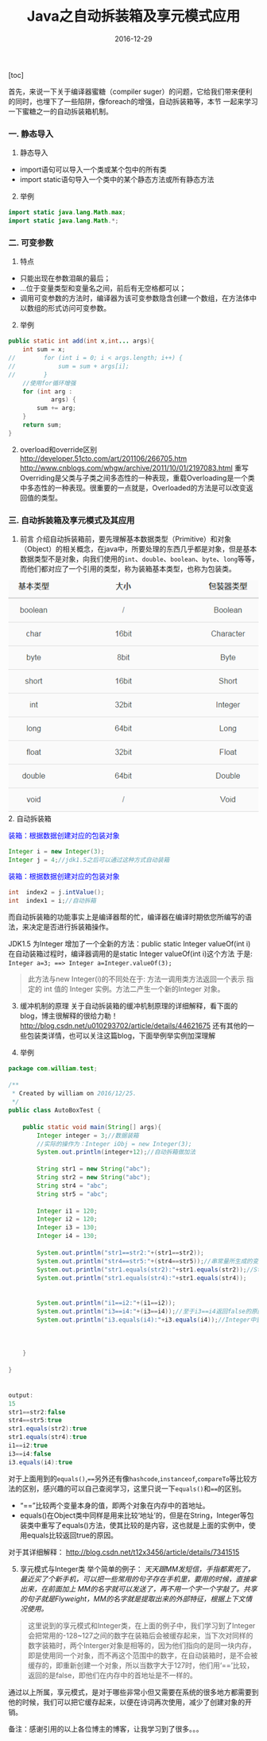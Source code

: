 ﻿---
title: Java之自动拆装箱及享元模式应用
date: 2016-12-29
top: 7
categories: [java]
tags: [autoboxing,提升]
description: "autoboxing是compiler suger（编译器蜜糖）之一，分析autoboxing，避免“蜜糖”给我们带来便利的同时，埋下陷阱。"
---
<!--more-->


[toc]

首先，来说一下关于编译器蜜糖（compiler suger）的问题，它给我们带来便利的同时，也埋下了一些陷阱，像foreach的增强，自动拆装箱等，本节
一起来学习一下蜜糖之一的自动拆装箱机制。

### 一. 静态导入

1. 静态导入
- import语句可以导入一个类或某个包中的所有类
- import static语句导入一个类中的某个静态方法或所有静态方法

2. 举例
```java
import static java.lang.Math.max;
import static java.lang.Math.*;
```

### 二. 可变参数

1. 特点
- 只能出现在参数泪飙的最后；
- ...位于变量类型和变量名之间，前后有无空格都可以；
- 调用可变参数的方法时，编译器为该可变参数隐含创建一个数组，在方法体中以数组的形式访问可变参数。

2. 举例

```java
public static int add(int x,int... args){
    int sum = x;
//        for (int i = 0; i < args.length; i++) {
//            sum = sum + args[i];
//        }
    //使用for循环增强
    for (int arg :
            args) {
        sum += arg;
    }
    return sum;
}


```

2. overload和override区别
http://developer.51cto.com/art/201106/266705.htm
http://www.cnblogs.com/whgw/archive/2011/10/01/2197083.html
重写Overriding是父类与子类之间多态性的一种表现，重载Overloading是一个类中多态性的一种表现。很重要的一点就是，Overloaded的方法是可以改变返回值的类型。


### 三. 自动拆装箱及享元模式及其应用

1. 前言
介绍自动拆装箱前，要先理解基本数据类型（Primitive）和对象（Object）的相关概念，在java中，所要处理的东西几乎都是对象，但是基本数据类型不是对象，向我们使用的`int`、`double`、`boolean`、`byte`、`long`等等，而他们都对应了一个引用的类型，称为装箱基本类型，也称为包装类。

![autoboxing](https://raw.githubusercontent.com/williamHappy/FileRepo/master/hexo/20161225/Java004/img/autoboxing.png)
2. 自动拆装箱
<p style="color:blue;">装箱：根据数据创建对应的包装对象</p>

```java
Integer i = new Integer(3);
Integer j = 4;//jdk1.5之后可以通过这种方式自动装箱
```
<p style="color:blue;">装箱：根据数据创建对应的包装对象</p>

```java
int  index2 = j.intValue();
int  index1 = i;//自动拆箱
```

而自动拆装箱的功能事实上是编译器帮的忙，编译器在编译时期依您所编写的语法，来决定是否进行拆装箱操作。

JDK1.5 为Integer 增加了一个全新的方法：public static Integer valueOf(int i) 在自动装箱过程时，编译器调用的是static Integer valueOf(int i)这个方法 于是:
`Integer a=3; ==> Integer a=Integer.valueOf(3);`

> 此方法与new Integer(i)的不同处在于: 
方法一调用类方法返回一个表示 指定的 int 值的 Integer 实例。方法二产生一个新的Integer 对象。

3. 缓冲机制的原理
关于自动拆装箱的缓冲机制原理的详细解释，看下面的blog，博主很解释的很给力勒！
http://blog.csdn.net/u010293702/article/details/44621675
还有其他的一些包装类详情，也可以关注这篇blog，下面举例举实例加深理解

4. 举例
```java
package com.william.test;

/**
 * Created by william on 2016/12/25.
 */
public class AutoBoxTest {

    public static void main(String[] args){
        Integer integer = 3;//数据装箱
        //实际的操作为：Integer iObj = new Integer(3);
        System.out.println(integer+12);//自动拆箱做加法

        String str1 = new String("abc");
        String str2 = new String("abc");
        String str4 = "abc";
        String str5 = "abc";

        Integer i1 = 120;
        Integer i2 = 120;
        Integer i3 = 130;
        Integer i4 = 130;

        System.out.println("str1==str2:"+(str1==str2));
        System.out.println("str4==str5:"+(str4==str5));//串常量所生成的变量，其中所存放的内存地址是相等的
        System.out.println("str1.equals(str2):"+str1.equals(str2));//String中重写equals（）方法，比较其内容
        System.out.println("str1.equals(str4):"+str1.equals(str4));


        System.out.println("i1==i2:"+(i1==i2));
        System.out.println("i3==i4:"+(i3==i4));//至于i3==i4返回false的原因就是因为Integer的缓冲机制导致的
        System.out.println("i3.equals(i4):"+i3.equals(i4));//Integer中重写equals（）方法，使其比较其值，而不是用来比较两个引用变量是否指向同一个对象



    }

}


output:
15
str1==str2:false
str4==str5:true
str1.equals(str2):true
str1.equals(str4):true
i1==i2:true
i3==i4:false
i3.equals(i4):true

```

对于上面用到的`equals()`,`==`另外还有像`hashcode`,`instanceof`,`compareTo`等比较方法的区别，感兴趣的可以自己查阅学习，这里只说一下`equals()`和`==`的区别。

- “==”比较两个变量本身的值，即两个对象在内存中的首地址。
- equals()在Object类中同样是用来比较‘地址’的，但是在String，Integer等包装类中重写了equals()方法，使其比较的是内容，这也就是上面的实例中，使用equals比较返回true的原因。

对于其详细解释：
http://blog.csdn.net/t12x3456/article/details/7341515


5. 享元模式与Integer类
举个简单的例子：
*天天跟MM发短信，手指都累死了，最近买了个新手机，可以把一些常用的句子存在手机里，要用的时候，直接拿出来，在前面加上 MM的名字就可以发送了，再不用一个字一个字敲了。共享的句子就是Flyweight，MM的名字就是提取出来的外部特征，根据上下文情况使用。*

> 这里说到的享元模式和Integer类，在上面的例子中，我们学习到了Integer会把常用的-128~127之间的数字在装箱后会被缓存起来，当下次对同样的数字装箱时，两个Interger对象是相等的，因为他们指向的是同一块内存，即是使用同一个对象，而不再这个范围中的数字，在自动装箱时，是不会被缓存的，即重新创建一个对象，所以当数字大于127时，他们用‘==’比较，返回的是false，即他们在内存中的首地址是不一样的。

通过以上所属，享元模式，是对于哪些非常小但又需要在系统的很多地方都需要到他的时候，我们可以把它缓存起来，以便在诗词再次使用，减少了创建对象的开销。

备注：感谢引用的以上各位博主的博客，让我学习到了很多。。。
